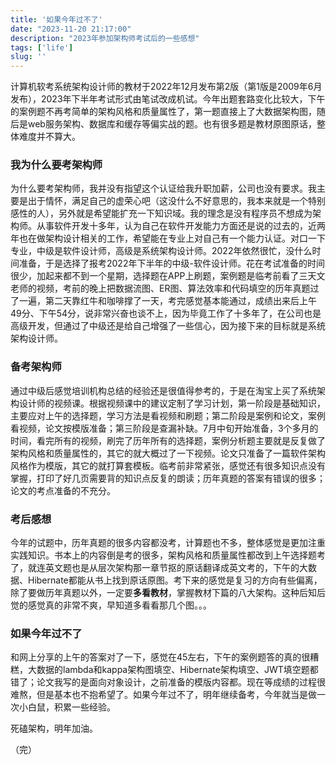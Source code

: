 ```yaml
---
title: '如果今年过不了'
date: "2023-11-20 21:17:00"
description: "2023年参加架构师考试后的一些感想"
tags: ['life']
slug: ''
---
```


计算机软考系统架构设计师的教材于2022年12月发布第2版（第1版是2009年6月发布），2023年下半年考试形式由笔试改成机试。今年出题套路变化比较大，下午的案例题不再考简单的架构风格和质量属性了，第一题直接上了大数据架构图，随后是web服务架构、数据库和缓存等偏实战的题。也有很多题是教材原图原话，整体难度并不算大。

### 我为什么要考架构师

为什么要考架构师，我并没有指望这个认证给我升职加薪，公司也没有要求。我主要是出于情怀，满足自己的虚荣心吧（这没什么不好意思的，我本来就是一个特别感性的人），另外就是希望能扩充一下知识域。我的理念是没有程序员不想成为架构师。从事软件开发十多年，认为自己在软件开发能力方面还是说的过去的，近两年也在做架构设计相关的工作，希望能在专业上对自己有一个能力认证。对口一下专业，中级是软件设计师，高级是系统架构设计师。2022年依然很忙，没什么时间准备，于是选择了报考2022年下半年的中级-软件设计师。花在考试准备的时间很少，加起来都不到一个星期，选择题在APP上刷题，案例题是临考前看了三天文老师的视频，考前的晚上把数据流图、ER图、算法效率和代码填空的历年真题过了一遍，第二天靠红牛和咖啡撑了一天，考完感觉基本能通过，成绩出来后上午49分、下午54分，说非常兴奋也谈不上，因为毕竟工作了十多年了，在公司也是高级开发，但通过了中级还是给自己增强了一些信心，因为接下来的目标就是系统架构设计师。

### 备考架构师

通过中级后感觉培训机构总结的经验还是很值得参考的，于是在淘宝上买了系统架构设计师的视频课。根据视频课中的建议定制了学习计划，第一阶段是基础知识，主要应对上午的选择题，学习方法是看视频和刷题；第二阶段是案例和论文，案例看视频，论文按模版准备；第三阶段是查漏补缺。7月中旬开始准备，3个多月的时间，看完所有的视频，刷完了历年所有的选择题，案例分析题主要就是反复做了架构风格和质量属性的，其它的就大概过了一下视频。论文只准备了一篇软件架构风格作为模版，其它的就打算套模板。临考前非常紧张，感觉还有很多知识点没有掌握，打印了好几页需要背的知识点反复的朗读；历年真题的答案有错误的很多；论文的考点准备的不充分。

### 考后感想

今年的试题中，历年真题的很多内容都没考，计算题也不多，整体感觉是更加注重实践知识。书本上的内容倒是考的很多，架构风格和质量属性都改到上午选择题考了，就连英文题也是从层次架构那一章节抠的原话翻译成英文考的，下午的大数据、Hibernate都能从书上找到原话原图。考下来的感觉是复习的方向有些偏离，除了要做历年真题以外，一定要**多看教材**，掌握教材下篇的八大架构。这种后知后觉的感觉真的非常不爽，早知道多看看那几个图。。。

### 如果今年过不了

和网上分享的上午的答案对了一下，感觉在45左右，下午的案例题答的真的很糟糕，大数据的lambda和kappa架构图填空、Hibernate架构填空、JWT填空题都错了；论文我写的是面向对象设计，之前准备的模版内容都。现在等成绩的过程很难熬，但是基本也不抱希望了。如果今年过不了，明年继续备考，今年就当是做一次小白鼠，积累一些经验。

死磕架构，明年加油。

（完）

